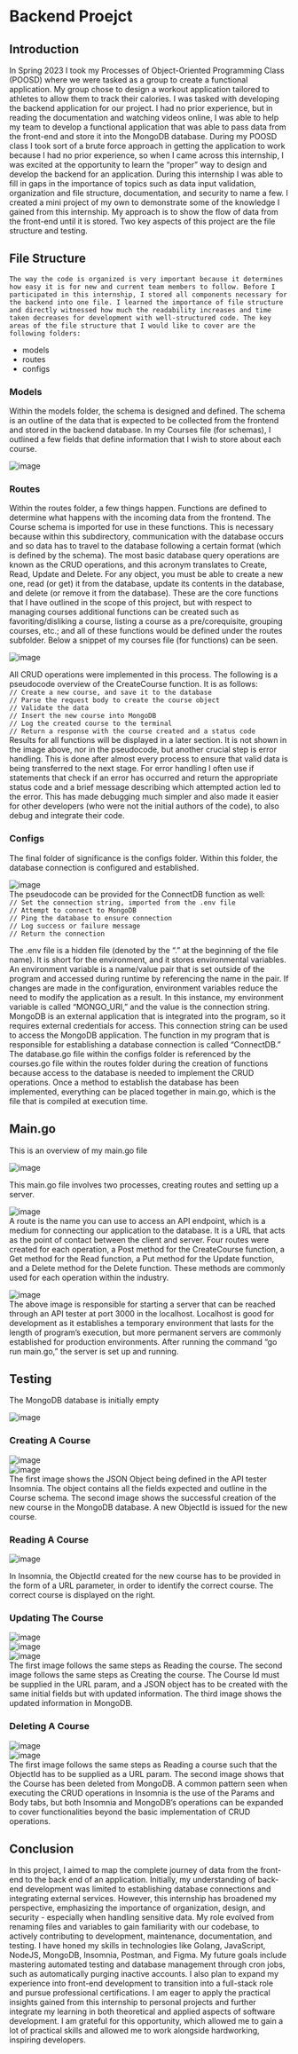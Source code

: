 <h1>Backend Proejct</h1>
<h2>Introduction</h2>

  In Spring 2023 I took my Processes of Object-Oriented Programming Class (POOSD) where we were tasked as a group to create a functional application. My group chose to design a workout application tailored to athletes to allow them to track their calories. I was tasked with developing the backend application for our project. I had no prior experience, but in reading the documentation and watching videos online, I was able to help my team to develop a functional application that was able to pass data from the front-end and store it into the MongoDB database.
  During my POOSD class I took sort of a brute force approach in getting the application to work because I had no prior experience, so when I came across this internship, I was excited at the opportunity to learn the “proper” way to design and develop the backend for an application. During this internship I was able to fill in gaps in the importance of topics such as data input validation, organization and file structure, documentation, and security to name a few. I created a mini project of my own to demonstrate some of the knowledge I gained from this internship. My approach is to show the flow of data from the front-end until it is stored. Two key aspects of this project are the file structure and testing.


<h2>File Structure</h2>

	The way the code is organized is very important because it determines how easy it is for new and current team members to follow. Before I participated in this internship, I stored all components necessary for the backend into one file. I learned the importance of file structure and directly witnessed how much the readability increases and time taken decreases for development with well-structured code. The key areas of the file structure that I would like to cover are the following folders:
-	models
-	routes
-	configs


<h3>Models</h3>
  Within the models folder, the schema is designed and defined. The schema is an outline of the data that is expected to be collected from the frontend and stored in the backend database. In my Courses file (for schemas), I outlined a few fields that define information that I wish to store about each course.

![image](https://github.com/user-attachments/assets/e2d43bb7-6757-41db-8ef4-a052e6a6aa7e)<br>

<h3>Routes</h3>

  Within the routes folder, a few things happen. Functions are defined to determine what happens with the incoming data from the frontend. The Course schema is imported for use in these functions. This is necessary because within this subdirectory, communication with the database occurs and so data has to travel to the database following a certain format (which is defined by the schema).
  The most basic database query operations are known as the CRUD operations, and this acronym translates to Create, Read, Update and Delete. For any object, you must be able to create a new one, read (or get) it from the database, update its contents in the database, and delete (or remove it from the database). These are the core functions that I have outlined in the scope of this project, but with respect to managing courses additional functions can be created such as favoriting/disliking a course, listing a course as a pre/corequisite, grouping courses, etc.; and all of these functions would be defined under the routes subfolder. Below a snippet of my courses file (for functions) can be seen.

![image](https://github.com/user-attachments/assets/f53ae207-487a-475b-b9e2-ad6ed9cf3967)<br>

All CRUD operations were implemented in this process. The following is a pseudocode overview of the CreateCourse function. It is as follows:
<br>```// Create a new course, and save it to the database```
<br>```// Parse the request body to create the course object```
<br>```// Validate the data```
<br>```// Insert the new course into MongoDB```
<br>```// Log the created course to the terminal```
<br>```// Return a response with the course created and a status code```
<br>Results for all functions will be displayed in a later section. It is not shown in the image above, nor in the pseudocode, but another crucial step is error handling. This is done after almost every process to ensure that valid data is being transferred to the next stage. For error handling I often use if statements that check if an error has occurred and return the appropriate status code and a brief message describing which attempted action led to the error. This has made debugging much simpler and also made it easier for other developers (who were not the initial authors of the code), to also debug and integrate their code.

<h3>Configs</h3>

  The final folder of significance is the configs folder. Within this folder, the database connection is configured and established.

![image](https://github.com/user-attachments/assets/9c95a8ed-9abd-49f6-89b2-f833328f768c)<br>
The pseudocode can be provided for the ConnectDB function as well:
<br>```// Set the connection string, imported from the .env file```
<br>```// Attempt to connect to MongoDB```
<br>```// Ping the database to ensure connection```
<br>```// Log success or failure message```
<br>```// Return the connection```

  The .env file is a hidden file (denoted by the “.” at the beginning of the file name). It is short for the environment, and it stores environmental variables. An environment variable is a name/value pair that is set outside of the program and accessed during runtime by referencing the name in the pair. If changes are made in the configuration, environment variables reduce the need to modify the application as a result. In this instance, my environment variable is called “MONGO_URI,” and the value is the connection string. MongoDB is an external application that is integrated into the program, so it requires external credentials for access. This connection string can be used to access the MongoDB application.
  The function in my program that is responsible for establishing a database connection is called “ConnectDB.” The database.go file within the configs folder is referenced by the courses.go file within the routes folder during the creation of functions because access to the database is needed to implement the CRUD operations. Once a method to establish the database has been implemented, everything can be placed together in main.go, which is the file that is compiled at execution time.


<h2>Main.go</h2>

  This is an overview of my main.go file

![image](https://github.com/user-attachments/assets/74aff9c4-fed9-47ff-b660-2416eda80ba9)<br>

  This main.go file involves two processes, creating routes and setting up a server.

![image](https://github.com/user-attachments/assets/7ece7b1d-fb6a-4d2d-abf3-b08779b0db1d)<br>
  A route is the name you can use to access an API endpoint, which is a medium for connecting our application to the database. It is a URL that acts as the point of contact between the client and server. Four routes were created for each operation, a Post method for the CreateCourse function, a Get method for the Read function, a Put method for the Update function, and a Delete method for the Delete function. These methods are commonly used for each operation within the industry.

![image](https://github.com/user-attachments/assets/b644585d-8ea0-44cd-a3d6-e49441a290d8)<br>
  The above image is responsible for starting a server that can be reached through an API tester at port 3000 in the localhost. Localhost is good for development as it establishes a temporary environment that lasts for the length of program’s execution, but more permanent servers are commonly established for production environments. After running the command “go run main.go,” the server is set up and running. 


<h2>Testing</h2>

  The MongoDB database is initially empty

![image](https://github.com/user-attachments/assets/9b6242b0-d1aa-45eb-a2c8-e1a98c981f55)<br>

<h3>Creating A Course</h3>

![image](https://github.com/user-attachments/assets/f477c3d8-3f1e-48ac-8db0-ad3e158ce383)<br>
![image](https://github.com/user-attachments/assets/7a531c1c-6dd6-48c5-bbc6-699235dd0d67)<br>
  The first image shows the JSON Object being defined in the API tester Insomnia. The object contains all the fields expected and outline in the Course schema. The second image shows the successful creation of the new course in the MongoDB database. A new ObjectId is issued for the new course.

<h3>Reading A Course</h3>

![image](https://github.com/user-attachments/assets/4a8bcff2-0de8-458a-9881-ff914916f6d5)<br>
 
  In Insomnia, the ObjectId created for the new course has to be provided in the form of a URL parameter, in order to identify the correct course. The correct course is displayed on the right.

<h3>Updating The Course</h3>

![image](https://github.com/user-attachments/assets/f05e5350-95d6-4473-99c2-aa00e9dcbe27)<br>
![image](https://github.com/user-attachments/assets/bacaebf9-7fd9-4d65-9a27-b1138e17a70a)<br>
![image](https://github.com/user-attachments/assets/71c391cc-dd04-4667-8a33-c32b67097e8c)<br>
  The first image follows the same steps as Reading the course. The second image follows the same steps as Creating the course. The Course Id must be supplied in the URL param, and a JSON object has to be created with the same initial fields but with updated information. The third image shows the updated information in MongoDB.

<h3>Deleting A Course</h3>

![image](https://github.com/user-attachments/assets/5b570374-dad4-4230-adc3-fecb0977b83a)<br>
![image](https://github.com/user-attachments/assets/679f570b-5ea4-4d62-a050-e4385ba62091)<br>
  The first image follows the same steps as Reading a course such that the ObjectId has to be supplied as a URL param. The second image shows that the Course has been deleted from MongoDB.
  A common pattern seen when executing the CRUD operations in Insomnia is the use of the Params and Body tabs, but both Insomnia and MongoDB’s operations can be expanded to cover functionalities beyond the basic implementation of CRUD operations. 



<h2>Conclusion</h2>

  In this project, I aimed to map the complete journey of data from the front-end to the back end of an application. Initially, my understanding of back-end development was limited to establishing database connections and integrating external services. However, this internship has broadened my perspective, emphasizing the importance of organization, design, and security - especially when handling sensitive data. My role evolved from renaming files and variables to gain familiarity with our codebase, to actively contributing to development, maintenance, documentation, and testing. I have honed my skills in technologies like Golang, JavaScript, NodeJS, MongoDB, Insomnia, Postman, and Figma.
  My future goals include mastering automated testing and database management through cron jobs, such as automatically purging inactive accounts. I also plan to expand my experience into front-end development to transition into a full-stack role and pursue professional certifications. I am eager to apply the practical insights gained from this internship to personal projects and further integrate my learning in both theoretical and applied aspects of software development. I am grateful for this opportunity, which allowed me to gain a lot of practical skills and allowed me to work alongside hardworking, inspiring developers.
